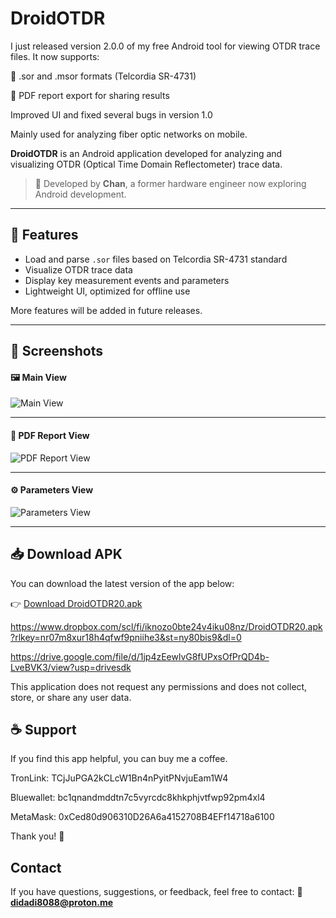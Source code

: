 # DroidOTDR
I just released version 2.0.0 of my free Android tool for viewing OTDR trace files.
It now supports:

📁 .sor and .msor formats (Telcordia SR-4731)

📄 PDF report export for sharing results

Improved UI and fixed several bugs in version 1.0

Mainly used for analyzing fiber optic networks on mobile.

**DroidOTDR** is an Android application developed for analyzing and visualizing OTDR (Optical Time Domain Reflectometer) trace data.

> 📱 Developed by **Chan**, a former hardware engineer now exploring Android development.

---

## 🔧 Features

- Load and parse `.sor` files based on Telcordia SR-4731 standard
- Visualize OTDR trace data
- Display key measurement events and parameters
- Lightweight UI, optimized for offline use

More features will be added in future releases.

---

## 📸 Screenshots

#### 🖼️ Main View  
![Main View](images/Droid2_OTDR1.jpg)

---

#### 🧪 PDF Report View  
![PDF Report View](images/Droid2_OTDR3.jpg)

---

#### ⚙️ Parameters View  
![Parameters View](images/Droid2_OTDR2.jpg)

---

## 📥 Download APK

You can download the latest version of the app below:

👉 [Download DroidOTDR20.apk](https://github.com/EmbeddedChan/DroidOTDR/raw/main/apk/DroidOTDR20.apk)

https://www.dropbox.com/scl/fi/iknozo0bte24v4iku08nz/DroidOTDR20.apk?rlkey=nr07m8xur18h4qfwf9pniihe3&st=ny80bis9&dl=0

https://drive.google.com/file/d/1jp4zEewlvG8fUPxsOfPrQD4b-LveBVK3/view?usp=drivesdk


This application does not request any permissions and does not collect, store, or share any user data.

## ☕ Support

If you find this app helpful, you can buy me a coffee.

TronLink:
TCjJuPGA2kCLcW1Bn4nPyitPNvjuEam1W4

Bluewallet:
bc1qnandmddtn7c5vyrcdc8khkphjvtfwp92pm4xl4

MetaMask:
0xCed80d906310D26A6a4152708B4EFf14718a6100

Thank you! 🙏

## Contact
 
If you have questions, suggestions, or feedback, feel free to contact: 📧 **didadi8088@proton.me**